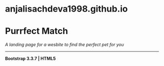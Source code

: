 # anjalisachdeva1998.github.io

# <b>Purrfect Match </b>

*A landing page for a wesbite to find the perfect pet for you*

-----------------

**Bootstrap 3.3.7 | HTML5**
